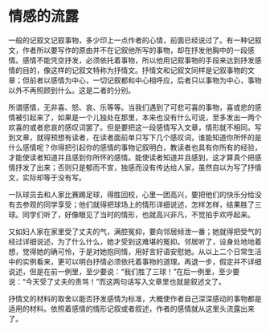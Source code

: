 # 情感的流露

一般的记叙文记叙事物，多少印上一点作者的心情，前面已经说过了。有一种记叙文，作者所以要写作的原由并不在记叙他所写的事物，却在抒发他胸中的一段感情。感情不能凭空抒发，必须依托着事物，所以他用记叙事物的手段来达到抒发感情的目的，像这样的记叙文特称为抒情文。抒情文和记叙文同样是记叙事物的文章；但前者以感情为中心，一切记叙都和中心相呼应，后者只以事物为中心，事物以外不再照顾到什么。这是二者的分别。

所谓感情，无非喜、怒、哀、乐等等。当我们遇到了可悲可喜的事物，喜或悲的感情被引起来了，如果是一个儿独处在那里，本来也没有什么可说，至多发出一两个欢喜的或者悲哀的感叹词罢了。但是要把这一段感情写入文章，情形就不相同。写到文章，就得预想有读者，在读者面前单只写下几个感叹词，谁能知道你所怀的是什么感情呢？你得把引起你的感情的事物记叙明白，教读者也具有你所有的经验，才能使读者知道并且感到你所怀的感情。能使读者知道并且感到，这才算真个把感情抒发了出来；否则只是郁而不宣，独感而没有传达给人家，虽然自以为写了抒情文，实际却等于没有写。

一队球员去和人家比赛踢足球，得胜回校，心里一团高兴，要把他们的快乐分给没有去参观的同学享受；他们就得把球场上的情形详细说述，怎样怎样，结果胜了三球。同学们听了，好像眼见了当时的情形，也就高兴非凡，不觉拍手欢呼起来。

又如妇人家在家里受了丈夫的气，满腔冤抑，要向邻居倾泄一番；她就得把受气的经过详细说述，为了什么什么，她才受到这难堪的冤抑。邻居听了，设身处地地着想，觉得她的确可怜，于是对她抱同情，用好言好语安慰她。从以上二个日常生活中的实例看来，更可以明白抒情必须依托着事物的道理。再退一步，假定并不详细说述，但是在前一例里，至少要说：“我们胜了三球！”在后一例里，至少要说：“今天受了丈夫的责骂！”而这两句话写入文章里也就是叙述文了。

抒情文的材料的取舍以能否抒发感情为标准，大概使作者自己深深感动的事物都是适用的材料。依照着感情的情形记叙或者叙述，作者的感情就从这里头流露出来了。